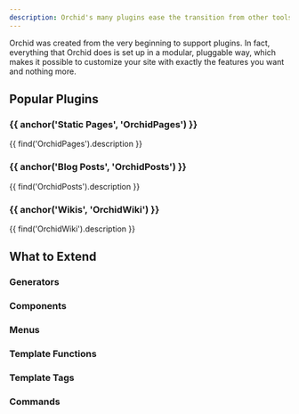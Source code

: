 ```yaml
---
description: Orchid's many plugins ease the transition from other tools, see the best plugins here. 
---
```


Orchid was created from the very beginning to support plugins. In fact, everything that Orchid does is set up in a 
modular, pluggable way, which makes it possible to customize your site with exactly the features you want and nothing 
more.

## Popular Plugins

### {{ anchor('Static Pages', 'OrchidPages') }}

{{ find('OrchidPages').description }}

### {{ anchor('Blog Posts', 'OrchidPosts') }}

{{ find('OrchidPosts').description }}

### {{ anchor('Wikis', 'OrchidWiki') }}

{{ find('OrchidWiki').description }}

## What to Extend

### Generators

### Components

### Menus

### Template Functions

### Template Tags

### Commands
